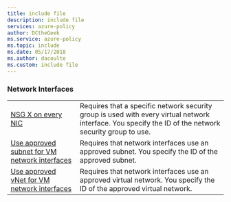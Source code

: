 ```yaml
---
title: include file
description: include file
services: azure-policy
author: DCtheGeek
ms.service: azure-policy
ms.topic: include
ms.date: 05/17/2018
ms.author: dacoulte
ms.custom: include file
---
```


### Network Interfaces

|  |  |
|---------|---------|
| [NSG X on every NIC](../articles/azure-policy/scripts/nsg-on-nic.md) | Requires that a specific network security group is used with every virtual network interface. You specify the ID of the network security group to use. |
| [Use approved subnet for VM network interfaces](../articles/azure-policy/scripts/use-approved-subnet-vm-nics.md) | Requires that network interfaces use an approved subnet. You specify the ID of the approved subnet. |
| [Use approved vNet for VM network interfaces](../articles/azure-policy/scripts/use-approved-vnet-vm-nics.md) | Requires that network interfaces use an approved virtual network. You specify the ID of the approved virtual network. |